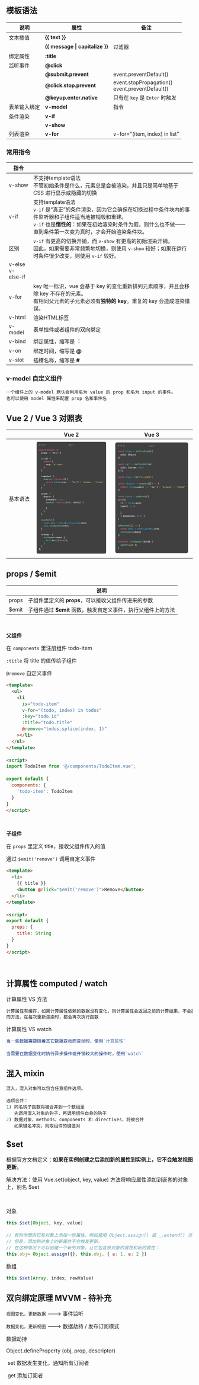 ## 模板语法


<div class="full-width-table">

| 说明         | 属性                            | 备注                                              |
| ------------ | ------------------------------- | ------------------------------------------------- |
| 文本插值     | **{{ text }}**                  |                                                   |
|              | **{{ message \| capitalize }}** | 过滤器                                            |
| 绑定属性     | **:title**                      |                                                   |
| 监听事件     | **@click**                      |                                                   |
|              | **@submit.prevent**             | event.preventDefault()                            |
|              | **@click.stop.prevent**         | event.stopPropagation()<br>event.preventDefault() |
|              | **@keyup.enter.native**         | 只有在 `key` 是 `Enter` 时触发                    |
| 表单输入绑定 | **v-model**                     | 指令                                              |
| 条件渲染     | **v-if**                        |                                                   |
|              | **v-show**                      |                                                   |
| 列表渲染     | **v-for**                       | v-for="(item, index) in list"                     |

</div>

### 常用指令

| 指令                |                                                              |
| ------------------- | ------------------------------------------------------------ |
| v-show              | 不支持template语法<br>不管初始条件是什么，元素总是会被渲染，并且只是简单地基于 CSS 进行显示或隐藏的切换 |
| v-if                | 支持template语法<br>`v-if` 是“真正”的条件渲染，因为它会确保在切换过程中条件块内的事件监听器和子组件适当地被销毁和重建。<br>`v-if` 也是**惰性的**：如果在初始渲染时条件为假，则什么也不做——直到条件第一次变为真时，才会开始渲染条件块。 |
| 区别                | `v-if` 有更高的切换开销，而 `v-show` 有更高的初始渲染开销。<br>因此，如果需要非常频繁地切换，则使用 `v-show` 较好；如果在运行时条件很少改变，则使用 `v-if` 较好。 |
| v-else<br>v-else-if |                                                              |
| v-for               | key 唯一标识，vue 会基于 key 的变化重新排列元素顺序，并且会移除 key 不存在的元素。<br>有相同父元素的子元素必须有**独特的 key**。重复的 key 会造成渲染错误。 |
| v-html              | 渲染HTML标签                                                 |
| v-model             | 表单控件或者组件的双向绑定                                   |
| v-bind              | 绑定属性，缩写是 **：**                                      |
| v-on                | 绑定时间，缩写是 **@**                                       |
| v-slot              | 插槽名称，缩写是 **#**                                       |



### v-model 自定义组件

```js
一个组件上的 v-model 默认会利用名为 value 的 prop 和名为 input 的事件。
也可以使用 model 属性来配置 prop 名和事件名
```



## Vue 2 / Vue 3 对照表

|                                                  | Vue 2                                      | Vue 3                                      |
| ------------------------------------------------ | ------------------------------------------ | ------------------------------------------ |
| <div style="white-space: nowrap;">基本语法</div> | ![](../../../assets/images/Vue2/Vue-2.png) | ![](../../../assets/images/Vue2/Vue-3.png) |



## props / $emit

|       | 说明                                                         |
| ----- | ------------------------------------------------------------ |
| props | 子组件里定义的 **props**，可以接收父组件传进来的参数         |
| $emit | 子组件通过 **$emit** 函数，触发自定义事件，执行父组件上的方法 |

<br>

**父组件**

在 `components` 里注册组件 todo-item

`:title` 将 title 的值传给子组件

`@remove` 自定义事件 

```html
<template>
  <ul>
    <li
      is="todo-item"
      v-for="(todo, index) in todos"
      :key="todo.id"
      :title="todo.title"
      @remove="todos.splice(index, 1)"
    ></li>
  </ul> 
</template>

<script>
import TodoItem from '@/components/TodoItem.vue';

export default {
  components: {
    'todo-item': TodoItem
  }
}
</script>
```

<br>

**子组件**

在 `props` 里定义 title，接收父组件传入的值

通过 `$emit('remove')` 调用自定义事件

```html
<template>
  <li>
    {{ title }}
    <button @click="$emit('remove')">Remove</button>
  </li>
</template>

<script>
export default {
  props: {
    title: String
  }
}
</script>  
```

<br>

## 计算属性 computed / watch

计算属性 VS 方法

```js
计算属性有缓存，如果计算属性依赖的数据没有变化，则计算属性会返回之前的计算结果，不会执行函数。
而方法，在每次重新渲染时，都会再次执行函数
```

计算属性 VS watch

```js
当一些数据需要随着其它数据变动而变动时，使用`计算属性`

当需要在数据变化时执行异步操作或开销较大的操作时，使用`watch`
```



## 混入 mixin

```js
混入，混入对象可以包含任意组件选项。

选项合并：
1) 同名钩子函数将被合并到一个数组里
   先调用混入对象的钩子，再调用组件自身的钩子
2) 数据对象，methods、components 和 directives，将被合并
   如果键名冲突，则取组件的键值对
```



## $set

根据官方文档定义：**如果在实例创建之后添加新的属性到实例上，它不会触发视图更新**。

解决方法：使用 Vue.set(object, key, value) 方法将响应属性添加到嵌套的对象上，别名 $set

<br>

对象

```js
this.$set(Object, key, value)

// 有时你想向已有对象上添加一些属性，例如使用 Object.assign() 或 _.extend() 方法来添加属性。
// 但是，添加到对象上的新属性不会触发更新。
// 在这种情况下可以创建一个新的对象，让它包含原对象的属性和新的属性：
this.obj= Object.assign({}, this.obj, { a: 1, e: 2 })
```

数组

```js
this.$set(Array, index, newValue)
```



## 双向绑定原理 MVVM  - 待补充

`视图变化，更新数据` ---> 事件监听

`数据变化，更新视图` ---> 数据劫持 / 发布订阅模式



数据劫持

Object.defineProperty (obj, prop, descriptor) 

​    set  数据发生变化，通知所有订阅者

​    get  添加订阅者

